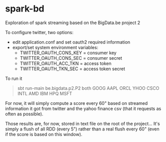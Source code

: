 spark-bd
========

Exploration of spark streaming based on the BigData.be project 2

To configure twitter, two options:
* edit application.conf and set oauth2 required information
* export/set system environment variables:
  * TWITTER_OAUTH_CONS_KEY = consumer key
  * TWITTER_OAUTH_CONS_SEC = consumer secret
  * TWITTER_OAUTH_ACC_TKN = access token
  * TWITTER_OAUTH_TKN_SEC = access token secret

To run it
> sbt
> run-main be.bigdata.p2.P2 both GOOG AAPL ORCL YHOO CSCO INTL AMD IBM HPQ MSFT

For now, it will simply compute a score every 60" based on streamed information it got from twitter and the yahoo finance csv (that it requests as often as possible).

Those results are, for now, stored in text file on the root of the project... It's simply a flush of all RDD (every 5") rather than a real flush every 60" (even if the score is based on this window).